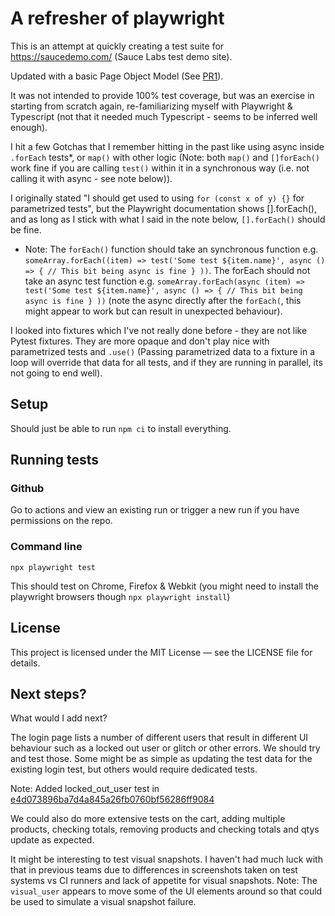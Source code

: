 # A refresher of playwright

This is an attempt at quickly creating a test suite for https://saucedemo.com/ (Sauce Labs test demo site).

Updated with a basic Page Object Model (See [PR1](https://github.com/MarkJB/Playwright/pull/1)).

It was not intended to provide 100% test coverage, but was an exercise in starting from scratch again, re-familiarizing myself with Playwright & Typescript (not that it needed much Typescript - seems to be inferred well enough).

I hit a few Gotchas that I remember hitting in the past like using async inside `.forEach` tests\*, or `map()` with other logic (Note: both `map()` and `[]forEach()` work fine if you are calling `test()` within it in a synchronous way (i.e. not calling it with async - see note below)).

I originally stated "I should get used to using `for (const x of y) {}` for parametrized tests", but the Playwright documentation shows [].forEach(), and as long as I stick with what I said in the note below, `[].forEach()` should be fine.

- Note: The `forEach()` function should take an synchronous function e.g. `someArray.forEach((item) => test('Some test ${item.name}', async () => { // This bit being async is fine } ))`. The forEach should not take an async test function e.g. `someArray.forEach(async (item) => test('Some test ${item.name}', async () => { // This bit being async is fine } ))` (note the async directly after the `forEach(`, this might appear to work but can result in unexpected behaviour).

I looked into fixtures which I've not really done before - they are not like Pytest fixtures. They are more opaque and don't play nice with parametrized tests and `.use()` (Passing parametrized data to a fixture in a loop will override that data for all tests, and if they are running in parallel, its not going to end well).

## Setup

Should just be able to run `npm ci` to install everything.

## Running tests

### Github

Go to actions and view an existing run or trigger a new run if you have permissions on the repo.

### Command line

`npx playwright test`

This should test on Chrome, Firefox & Webkit (you might need to install the playwright browsers though `npx playwright install`)

## License

This project is licensed under the MIT License — see the LICENSE file for details.

## Next steps?

What would I add next?

The login page lists a number of different users that result in different UI behaviour such as a locked out user or glitch or other errors. We should try and test those. Some might be as simple as updating the test data for the existing login test, but others would require dedicated tests.

Note: Added locked_out_user test in [e4d073896ba7d4a845a26fb0760bf56286ff9084](https://github.com/MarkJB/Playwright/commit/e4d073896ba7d4a845a26fb0760bf56286ff9084)

We could also do more extensive tests on the cart, adding multiple products, checking totals, removing products and checking totals and qtys update as expected.

It might be interesting to test visual snapshots. I haven't had much luck with that in previous teams due to differences in screenshots taken on test systems vs CI runners and lack of appetite for visual snapshots. Note: The `visual_user` appears to move some of the UI elements around so that could be used to simulate a visual snapshot failure.
